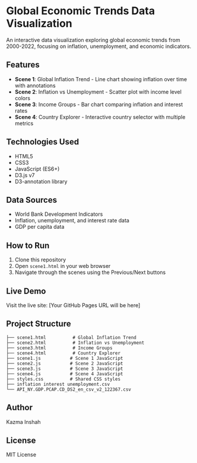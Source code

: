 # Global Economic Trends Data Visualization

An interactive data visualization exploring global economic trends from 2000-2022, focusing on inflation, unemployment, and economic indicators.

## Features

- **Scene 1**: Global Inflation Trend - Line chart showing inflation over time with annotations
- **Scene 2**: Inflation vs Unemployment - Scatter plot with income level colors
- **Scene 3**: Income Groups - Bar chart comparing inflation and interest rates
- **Scene 4**: Country Explorer - Interactive country selector with multiple metrics

## Technologies Used

- HTML5
- CSS3
- JavaScript (ES6+)
- D3.js v7
- D3-annotation library

## Data Sources

- World Bank Development Indicators
- Inflation, unemployment, and interest rate data
- GDP per capita data

## How to Run

1. Clone this repository
2. Open `scene1.html` in your web browser
3. Navigate through the scenes using the Previous/Next buttons

## Live Demo

Visit the live site: [Your GitHub Pages URL will be here]

## Project Structure

```
├── scene1.html          # Global Inflation Trend
├── scene2.html          # Inflation vs Unemployment
├── scene3.html          # Income Groups
├── scene4.html          # Country Explorer
├── scene1.js           # Scene 1 JavaScript
├── scene2.js           # Scene 2 JavaScript
├── scene3.js           # Scene 3 JavaScript
├── scene4.js           # Scene 4 JavaScript
├── styles.css          # Shared CSS styles
├── inflation interest unemployment.csv
└── API_NY.GDP.PCAP.CD_DS2_en_csv_v2_122367.csv
```

## Author

Kazma Inshah

## License

MIT License 